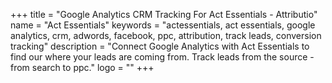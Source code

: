 +++
title = "Google Analytics CRM Tracking For Act Essentials - Attributio"
name = "Act Essentials"
keywords = "actessentials, act essentials, google analytics, crm, adwords, facebook, ppc, attribution, track leads, conversion tracking"
description = "Connect Google Analytics with Act Essentials to find our where your leads are coming from. Track leads from the source - from search to ppc."
logo = ""
+++
